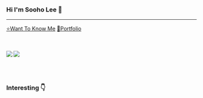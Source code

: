### Hi I'm Sooho Lee 👋
<hr>

[⭐Want To Know Me](https://resume.sooho.info/)
[🌠Portfolio](https://portfolio.sooho.info/)

<br/>

<p><img align="left" src=https://github-readme-stats.vercel.app/api?username=angelSooho&show_icons=true&theme=merko)/></p>
<p><img align="center" src=https://github-readme-stats.vercel.app/api/top-langs/?username=angelSooho&layout=compact&theme=merko)/></p>
<br/><br/>

### Interesting 👇




